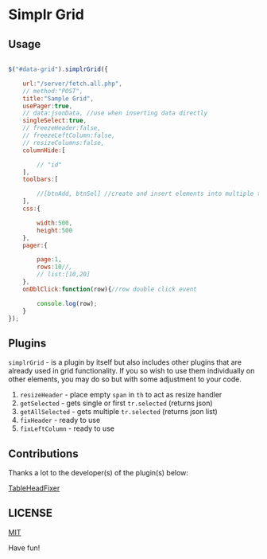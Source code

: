Simplr Grid
===========

## Usage

```js

$("#data-grid").simplrGrid({

    url:"/server/fetch.all.php",
    // method:"POST",
    title:"Sample Grid",
    usePager:true,
    // data:jsonData, //use when inserting data directly
    singleSelect:true,
    // freezeHeader:false,
    // freezeLeftColumn:false,
    // resizeColumns:false,
    columnHide:[

        // "id"
    ],
    toolbars:[

        //[btnAdd, btnSel] //create and insert elements into multiple toolbars directly
    ],
    css:{

        width:500,
        height:500
    },
    pager:{

        page:1,
        rows:10//,
        // list:[10,20]
    },
    onDblClick:function(row){//row double click event

        console.log(row);
    }
});
```

## Plugins

`simplrGrid` - is a plugin by itself but also includes other plugins that are already used in grid functionality. If you so wish to use them individually on other elements, you may do so but with some adjustment to your code.

1. `resizeHeader` - place empty `span` in `th`  to act as resize handler
2. `getSelected` - gets single or first `tr.selected` (returns json)
3. `getAllSelected` - gets multiple `tr.selected` (returns json list)
4. `fixHeader` - ready to use
5. `fixLeftColumn` - ready to use

## Contributions

Thanks a lot to the developer(s) of the plugin(s) below: 

[TableHeadFixer](https://github.com/lai32290/TableHeadFixer)

## LICENSE

[MIT](https://opensource.org/licenses/MIT)

Have fun!
